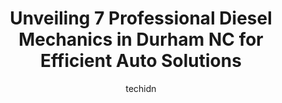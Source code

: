 ---
layout: ampstory
image: https://images.unsplash.com/photo-1594420307681-9abf0349f8e2?ixlib=rb-4.0.3&ixid=MnwxMjA3fDB8MHxwaG90by1wYWdlfHx8fGVufDB8fHx8&auto=format&fit=crop&w=640&h=853&q=80
author: techidn
featured: false
description: Entrust your vehicle to the 7 best Diesel Mechanic in Durham  NC, USA and experience the difference they can make. With their extensive knowledge, state-of-the-art facilities, and commitment
title: Unveiling 7 Professional Diesel Mechanics in Durham  NC for Efficient Auto Solutions
cover:
   title: Unveiling 7 Professional Diesel Mechanics in Durham  NC for Efficient Auto Solutions
   subtitle: Rickpate
   background: https://images.unsplash.com/photo-1594420307681-9abf0349f8e2?ixlib=rb-4.0.3&ixid=MnwxMjA3fDB8MHxwaG90by1wYWdlfHx8fGVufDB8fHx8&auto=format&fit=crop&w=640&h=853&q=80

pages: 
 - layout: thirds
   top: <h1>#1 N-Tune Automotive</h1>
   bottom: "<p>Ive been through a number of car issues in the last few years and a number of mechanics. Nobody has come close to the wonderful experience I had today with N Tune.I ca</p>"
   background: https://www.knot35.com/toplist/wp-content/uploads/2023/06/best-diesel-mechanic-1-in-durham-nc-1685837732.jpeg
   backgroundblur: true
 - layout: thirds
   top: <h1>#2 Rogers Garage</h1>
   bottom: "<p>4501 N Roxboro St, Durham, NC 27704, United States</p>"
   background: https://www.knot35.com/toplist/wp-content/uploads/2023/06/best-diesel-mechanic-2-in-durham-nc-1685837733.jpeg
   cta:
      link: https://www.knot35.com/toplist/unveiling-7-professional-diesel-mechanics-in-durham-nc-for-efficient-auto-solutions/
      text: Unveiling 7 Professional Diesel Mechanics in Durham  NC for Efficient Auto Solutions
 - layout: thirds
   top: <h1>#3 JWM Truck And Trailer Repair</h1>
   bottom: "<p>2000 Avondale Dr, Durham, NC 27705, United States</p>"
   background: https://www.knot35.com/toplist/wp-content/uploads/2023/06/best-diesel-mechanic-3-in-durham-nc-1685837733.jpeg
   cta:
      link: https://www.knot35.com/toplist/unveiling-7-professional-diesel-mechanics-in-durham-nc-for-efficient-auto-solutions/
      text: Unveiling 7 Professional Diesel Mechanics in Durham  NC for Efficient Auto Solutions
 - layout: thirds
   top: <h1>#4 Advanced Maintenance</h1>
   bottom: "<p>2007 Cheek Rd, Durham, NC 27704, United States</p>"
   background: https://images.unsplash.com/photo-1574169208507-84376144848b?ixlib=rb-4.0.3&ixid=MnwxMjA3fDB8MHxwaG90by1wYWdlfHx8fGVufDB8fHx8&auto=format&fit=crop&w=640&h=853&q=80
   cta:
      link: https://www.knot35.com/toplist/unveiling-7-professional-diesel-mechanics-in-durham-nc-for-efficient-auto-solutions/
      text: Unveiling 7 Professional Diesel Mechanics in Durham  NC for Efficient Auto Solutions
 - layout: thirds
   top: <h1>#5 Jorges Mechanic Shop Inc</h1>
   bottom: "<p>702 S Hoover Rd, Durham, NC 27703, United States</p>"
   background: https://images.unsplash.com/photo-1618005182384-a83a8bd57fbe?ixlib=rb-4.0.3&ixid=MnwxMjA3fDB8MHxwaG90by1wYWdlfHx8fGVufDB8fHx8&auto=format&fit=crop&w=640&h=853&q=80
   cta:
      link: https://www.knot35.com/toplist/unveiling-7-professional-diesel-mechanics-in-durham-nc-for-efficient-auto-solutions/
      text: Unveiling 7 Professional Diesel Mechanics in Durham  NC for Efficient Auto Solutions
 - layout: thirds
   top: <h1>#6 National Fleet Management, Inc.</h1>
   bottom: "<p>3303 US-70, Durham, NC 27703, United States</p>"
   background: https://images.unsplash.com/photo-1602536052359-ef94c21c5948?ixlib=rb-4.0.3&ixid=MnwxMjA3fDB8MHxwaG90by1wYWdlfHx8fGVufDB8fHx8&auto=format&fit=crop&w=640&h=853&q=80
   cta:
      link: https://www.knot35.com/toplist/unveiling-7-professional-diesel-mechanics-in-durham-nc-for-efficient-auto-solutions/
      text: Unveiling 7 Professional Diesel Mechanics in Durham  NC for Efficient Auto Solutions
 - layout: thirds
   top: <h1>#7 Bullins</h1>
   bottom: "<p>917 N Hardee St, Durham, NC 27703, United States</p>"
   background: https://images.unsplash.com/photo-1553949345-eb786bb3f7ba?ixlib=rb-4.0.3&ixid=MnwxMjA3fDB8MHxwaG90by1wYWdlfHx8fGVufDB8fHx8&auto=format&fit=crop&w=640&h=853&q=80
   cta:
      link: https://www.knot35.com/toplist/unveiling-7-professional-diesel-mechanics-in-durham-nc-for-efficient-auto-solutions/
      text: Unveiling 7 Professional Diesel Mechanics in Durham  NC for Efficient Auto Solutions
 - layout: thirds
   middle: Continue reading...
   background: https://images.unsplash.com/photo-1489694553447-4c9339da310d?ixlib=rb-4.0.3&ixid=MnwxMjA3fDB8MHxwaG90by1wYWdlfHx8fGVufDB8fHx8&auto=format&fit=crop&w=640&h=853&q=80
   cta:
      link: https://www.knot35.com/toplist/unveiling-7-professional-diesel-mechanics-in-durham-nc-for-efficient-auto-solutions/
      text: Unveiling 7 Professional Diesel Mechanics in Durham  NC for Efficient Auto Solutions
      
---